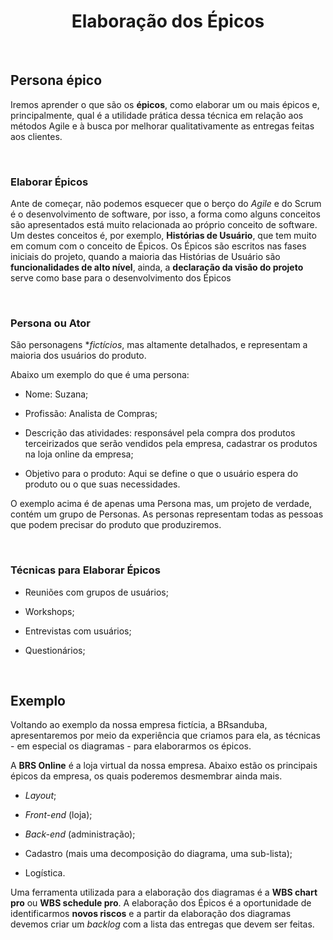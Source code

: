 <div align="center">

# Elaboração dos Épicos

</div>

<br>

## Persona épico

Iremos aprender o que são os **épicos**, como elaborar um ou mais épicos e, principalmente, qual é a utilidade prática dessa técnica em relação aos métodos Agile e à busca por melhorar qualitativamente as entregas feitas aos clientes.

<br>

### Elaborar Épicos

Ante de começar, não podemos esquecer que o berço do *Agile* e do Scrum é o desenvolvimento de software, por isso, a forma como alguns conceitos são apresentados está muito relacionada ao próprio conceito de software. Um destes conceitos é, por exemplo, **Histórias de Usuário**, que tem muito em comum com o conceito de Épicos. Os Épicos são escritos nas fases iniciais do projeto, quando a maioria das Histórias de Usuário são **funcionalidades de alto nível**, ainda,  a **declaração da visão do projeto** serve como base para o desenvolvimento dos Épicos

<br>

### Persona ou Ator

São personagens **fictícios*, mas altamente detalhados, e representam a maioria dos usuários do produto.

Abaixo um exemplo do que é uma persona:

- Nome: Suzana;

- Profissão: Analista de Compras;

- Descrição das atividades: responsável pela compra dos produtos terceirizados que serão vendidos pela empresa, cadastrar os produtos na loja online da empresa;

- Objetivo para o produto: Aqui se define o que o usuário espera do produto ou o que suas necessidades.

O exemplo acima é de apenas uma Persona mas, um projeto de verdade, contém um grupo de Personas. As personas representam todas as pessoas que podem precisar do produto que produziremos.

<br>

### Técnicas para Elaborar Épicos

- Reuniões com grupos de usuários;

- Workshops;

- Entrevistas com usuários;

- Questionários;

<br>

## Exemplo

Voltando ao exemplo da nossa empresa fictícia, a BRsanduba, apresentaremos por meio da experiência que criamos para ela, as técnicas  - em especial os diagramas -  para elaborarmos os épicos.

A **BRS Online** é a loja virtual da nossa empresa. Abaixo estão os principais épicos da empresa, os quais poderemos desmembrar ainda mais.

- *Layout*;

- *Front-end* (loja);

- *Back-end* (administração);

- Cadastro (mais uma decomposição do diagrama, uma sub-lista);
- Logística.

Uma ferramenta utilizada para a elaboração dos diagramas é a **WBS chart pro** ou **WBS schedule pro**. A elaboração dos Épicos é a oportunidade de identificarmos **novos riscos** e a partir da elaboração dos diagramas devemos criar um *backlog* com a lista das entregas que devem ser feitas.


